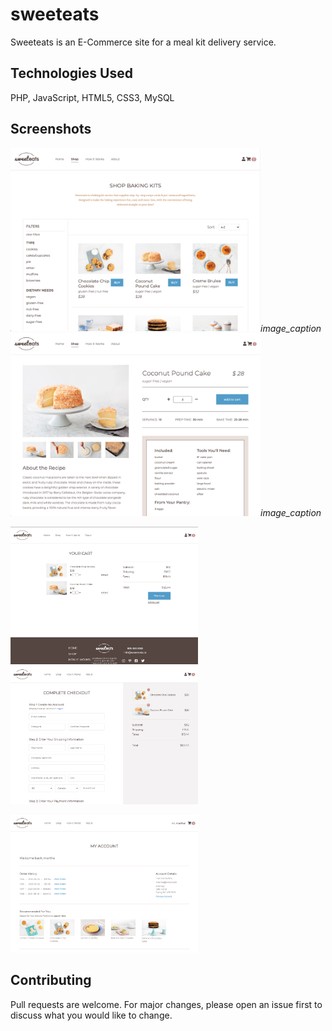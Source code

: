 # sweeteats

Sweeteats is an E-Commerce site for a meal kit delivery service.

## Technologies Used

PHP, JavaScript, HTML5, CSS3, MySQL

## Screenshots
<img src="imgs/shop.png" width="400">*image_caption*    <img src="imgs/product.png" width="400">*image_caption*
                        
<img src="imgs/cart.png" width="300">   <img src="imgs/checkout.png" width="300">

<img src="imgs/account.png" width="300">

## Contributing
Pull requests are welcome. For major changes, please open an issue first to discuss what you would like to change.
